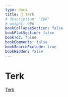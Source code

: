 ```yaml
---
type: docs
title: 🔷 Terk
# description: "IDK"
# weight: 900
bookCollapseSection: false
bookFlatSection: false
bookToc: false
bookComments: false
bookSearchExclude: true
bookHidden: false
---
```


# Terk

[Terk](https://www.terk.nl/?nt)
